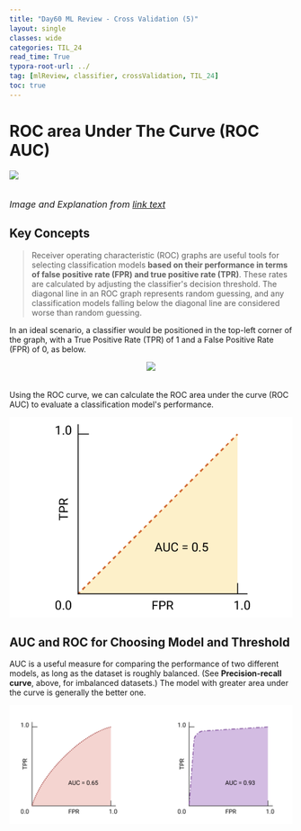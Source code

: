 ```yaml
---
title: "Day60 ML Review - Cross Validation (5)"
layout: single
classes: wide
categories: TIL_24
read_time: True
typora-root-url: ../
tag: [mlReview, classifier, crossValidation, TIL_24]
toc: true 
---
```


# ROC area Under The Curve (ROC AUC)

<img src="/blog/images/2024-08-23-TIL24_Day60/83B605C7-5ACE-47E4-9545-F7A09E7CBF4B_1_105_c.jpeg"><br><br>

<font size=3pt><I>Image and Explanation from <a href="url">link text</a></I></font>



## Key Concepts

> Receiver operating characteristic (ROC) graphs are useful tools for selecting classification models **based on their performance in terms of false positive rate (FPR) and true positive rate (TPR)**. These rates are calculated by adjusting the classifier's decision threshold. The diagonal line in an ROC graph represents random guessing, and any classification models falling below the diagonal line are considered worse than random guessing.

In an ideal scenario, a classifier would be positioned in the top-left corner of the graph, with a True Positive Rate (TPR) of 1 and a False Positive Rate (FPR) of 0, as below.

<center>
  <img src="/blog/images/2024-08-23-TIL24_Day60/image-20240829191426145.png" width="70%"><br><br>
</center>



Using the ROC curve, we can calculate the ROC area under the curve (ROC AUC) to evaluate a classification model's performance.

![image-20240829191522866](/images/2024-08-23-TIL24_Day60/image-20240829191522866.png)



## AUC and ROC for Choosing Model and Threshold

AUC is a useful measure for comparing the performance of two different models, as long as the dataset is roughly balanced. (See **Precision-recall curve**, above, for imbalanced datasets.) The model with greater area under the curve is generally the better one.



![image-20240829191647241](/images/2024-08-23-TIL24_Day60/image-20240829191647241.png)

<br><br>

